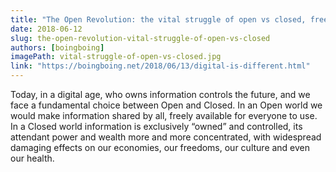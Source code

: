 ```yaml
---
title: "The Open Revolution: the vital struggle of open vs closed, free vs unfree"
date: 2018-06-12
slug: the-open-revolution-vital-struggle-of-open-vs-closed
authors: [boingboing]
imagePath: vital-struggle-of-open-vs-closed.jpg
link: "https://boingboing.net/2018/06/13/digital-is-different.html"
---
```


Today, in a digital age, who owns information controls the future, and we face a fundamental choice between Open and Closed. In an Open world we would make information shared by all, freely available for everyone to use. In a Closed world information is exclusively “owned” and controlled, its attendant power and wealth more and more concentrated, with widespread damaging effects on our economies, our freedoms, our culture and even our health.